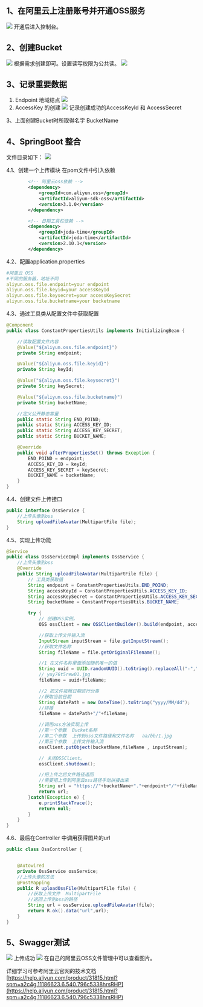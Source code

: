 ## 1、在阿里云上注册账号并开通OSS服务


![](https://cdn.nlark.com/yuque/0/2021/png/21986860/1625103141909-df732abe-35a0-44e5-8808-634264d57b14.png#align=left&display=inline&height=489&margin=%5Bobject%20Object%5D&originHeight=489&originWidth=1215&size=0&status=done&style=none&width=1215)
开通后进入控制台。


## 2、创建Bucket


![](https://cdn.nlark.com/yuque/0/2021/png/21986860/1625103141911-8aada2fa-fb6f-44a2-8286-7f366b33b9c5.png#align=left&display=inline&height=822&margin=%5Bobject%20Object%5D&originHeight=822&originWidth=998&size=0&status=done&style=none&width=998)
根据需求创建即可。设置读写权限为公共读。
![](https://cdn.nlark.com/yuque/0/2021/png/21986860/1625103141877-6c0d6f6f-77ac-40d7-9608-dd2079655803.png#align=left&display=inline&height=81&margin=%5Bobject%20Object%5D&originHeight=81&originWidth=314&size=0&status=done&style=none&width=314)


## 3、记录重要数据


1. Endpoint 地域结点
![](https://cdn.nlark.com/yuque/0/2021/png/21986860/1625103141999-da709b99-4a38-4b30-a90b-e10a3e9eb6d6.png#align=left&display=inline&height=567&margin=%5Bobject%20Object%5D&originHeight=567&originWidth=1191&size=0&status=done&style=none&width=1191)
1. AccessKey 的创建
![](https://cdn.nlark.com/yuque/0/2021/png/21986860/1625103142034-194f0703-c06c-4ad3-bea9-a0f57c1f980a.png#align=left&display=inline&height=535&margin=%5Bobject%20Object%5D&originHeight=535&originWidth=435&size=0&status=done&style=none&width=435)
记录创建成功的AccessKeyId 和 AccessSecret



3、上面创建Bucket时所取得名字 BucketName


## 4、SpringBoot 整合


文件目录如下：
![](https://cdn.nlark.com/yuque/0/2021/png/21986860/1625103141892-6f590ef4-7a96-457b-adc7-ffa6174fa431.png#align=left&display=inline&height=352&margin=%5Bobject%20Object%5D&originHeight=352&originWidth=364&size=0&status=done&style=none&width=364)


4.1、创建一个上传模块 在pom文件中引入依赖


```xml
        <!-- 阿里云oss依赖 -->
        <dependency>
            <groupId>com.aliyun.oss</groupId>
            <artifactId>aliyun-sdk-oss</artifactId>
            <version>3.1.0</version>
        </dependency>

        <!-- 日期工具栏依赖 -->
        <dependency>
            <groupId>joda-time</groupId>
            <artifactId>joda-time</artifactId>
            <version>2.10.1</version>
        </dependency>
```


4.2、配置application.properties


```yaml
#阿里云 OSS
#不同的服务器，地址不同
aliyun.oss.file.endpoint=your endpoint
aliyun.oss.file.keyid=your accessKeyId
aliyun.oss.file.keysecret=your accessKeySecret
aliyun.oss.file.bucketname=your bucketname
```


4.3、通过工具类从配置文件中获取配置


```java
@Component
public class ConstantPropertiesUtils implements InitializingBean {

    //读取配置文件内容
    @Value("${aliyun.oss.file.endpoint}")
    private String endpoint;

    @Value("${aliyun.oss.file.keyid}")
    private String keyId;

    @Value("${aliyun.oss.file.keysecret}")
    private String keySecret;

    @Value("${aliyun.oss.file.bucketname}")
    private String bucketName;

    //定义公开静态常量
    public static String END_POIND;
    public static String ACCESS_KEY_ID;
    public static String ACCESS_KEY_SECRET;
    public static String BUCKET_NAME;

    @Override
    public void afterPropertiesSet() throws Exception {
        END_POIND = endpoint;
        ACCESS_KEY_ID = keyId;
        ACCESS_KEY_SECRET = keySecret;
        BUCKET_NAME = bucketName;
    }
}
```


4.4、创建文件上传接口


```java
public interface OssService {
    //上传头像到oss
    String uploadFileAvatar(MultipartFile file);
}
```


4.5、实现上传功能


```java
@Service
public class OssServiceImpl implements OssService {
    //上传头像到oss
    @Override
    public String uploadFileAvatar(MultipartFile file) {
        // 工具类获取值
        String endpoint = ConstantPropertiesUtils.END_POIND;
        String accessKeyId = ConstantPropertiesUtils.ACCESS_KEY_ID;
        String accessKeySecret = ConstantPropertiesUtils.ACCESS_KEY_SECRET;
        String bucketName = ConstantPropertiesUtils.BUCKET_NAME;

        try {
            // 创建OSS实例。
            OSS ossClient = new OSSClientBuilder().build(endpoint, accessKeyId, accessKeySecret);

            //获取上传文件输入流
            InputStream inputStream = file.getInputStream();
            //获取文件名称
            String fileName = file.getOriginalFilename();

            //1 在文件名称里面添加随机唯一的值
            String uuid = UUID.randomUUID().toString().replaceAll("-","");
            // yuy76t5rew01.jpg
            fileName = uuid+fileName;

            //2 把文件按照日期进行分类
            //获取当前日期
            String datePath = new DateTime().toString("yyyy/MM/dd");
            //拼接
            fileName = datePath+"/"+fileName;

            //调用oss方法实现上传
            //第一个参数  Bucket名称
            //第二个参数  上传到oss文件路径和文件名称   aa/bb/1.jpg
            //第三个参数  上传文件输入流
            ossClient.putObject(bucketName,fileName , inputStream);

            // 关闭OSSClient。
            ossClient.shutdown();

            //把上传之后文件路径返回
            //需要把上传到阿里云oss路径手动拼接出来
            String url = "https://"+bucketName+"."+endpoint+"/"+fileName;
            return url;
        }catch(Exception e) {
            e.printStackTrace();
            return null;
        }
    }
}
```


4.6、最后在Controller 中调用获得图片的url


```java
public class OssController {


    @Autowired
    private OssService ossService;
    //上传头像的方法
    @PostMapping
    public R uploadOssFile(MultipartFile file) {
        //获取上传文件  MultipartFile
        //返回上传到oss的路径
        String url = ossService.uploadFileAvatar(file);
        return R.ok().data("url",url);
    }
}
```


## 5、Swagger测试


![](https://cdn.nlark.com/yuque/0/2021/png/21986860/1625103141933-d46f7e9c-92c6-4fbc-989f-62bf85162ba3.png#align=left&display=inline&height=860&margin=%5Bobject%20Object%5D&originHeight=860&originWidth=699&size=0&status=done&style=none&width=699)
上传成功
![](https://cdn.nlark.com/yuque/0/2021/png/21986860/1625103141928-fc066cb0-c4d0-4069-8377-beb02732da37.png#align=left&display=inline&height=274&margin=%5Bobject%20Object%5D&originHeight=274&originWidth=207&size=0&status=done&style=none&width=207)
在自己的阿里云OSS文件管理中可以查看图片。


详细学习可参考阿里云官网的技术文档
[https://help.aliyun.com/product/31815.html?spm=a2c4g.11186623.6.540.796c5338hrsRHP](https://help.aliyun.com/product/31815.html?spm=a2c4g.11186623.6.540.796c5338hrsRHP)
